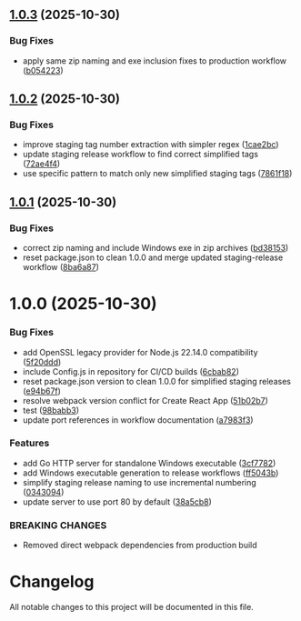 ## [1.0.3](https://github.com/ehzack/lt-front/compare/v1.0.2...v1.0.3) (2025-10-30)


### Bug Fixes

* apply same zip naming and exe inclusion fixes to production workflow ([b054223](https://github.com/ehzack/lt-front/commit/b0542231773f0142633e6f2552f143946abd1cd8))

## [1.0.2](https://github.com/ehzack/lt-front/compare/v1.0.1...v1.0.2) (2025-10-30)


### Bug Fixes

* improve staging tag number extraction with simpler regex ([1cae2bc](https://github.com/ehzack/lt-front/commit/1cae2bcd684b17930b5cbe39137ece1e8367937a))
* update staging release workflow to find correct simplified tags ([72ae4f4](https://github.com/ehzack/lt-front/commit/72ae4f4cf4a7a4a86fa62293ca87ba9fb0798b3f))
* use specific pattern to match only new simplified staging tags ([7861f18](https://github.com/ehzack/lt-front/commit/7861f18f6260e784d5205b4e53232a4c9ef847aa))

## [1.0.1](https://github.com/ehzack/lt-front/compare/v1.0.0...v1.0.1) (2025-10-30)


### Bug Fixes

* correct zip naming and include Windows exe in zip archives ([bd38153](https://github.com/ehzack/lt-front/commit/bd3815354c46b0366bce1a4f8f08187c934ac647))
* reset package.json to clean 1.0.0 and merge updated staging-release workflow ([8ba6a87](https://github.com/ehzack/lt-front/commit/8ba6a872dd312fe3d5e28b2f331d96cab597d398))

# 1.0.0 (2025-10-30)


### Bug Fixes

* add OpenSSL legacy provider for Node.js 22.14.0 compatibility ([5f20ddd](https://github.com/ehzack/lt-front/commit/5f20ddd90a5084b583d1f3feb92550fa53e5e082))
* include Config.js in repository for CI/CD builds ([6cbab82](https://github.com/ehzack/lt-front/commit/6cbab829fe04f97475ce70c3a278ace5133b2d94))
* reset package.json version to clean 1.0.0 for simplified staging releases ([e94b67f](https://github.com/ehzack/lt-front/commit/e94b67fd2d9fd83088e6d22c847928c0075c1c70))
* resolve webpack version conflict for Create React App ([51b02b7](https://github.com/ehzack/lt-front/commit/51b02b7a17153a42b19dd94ac0df6e55f2ce9eb4))
* test ([98babb3](https://github.com/ehzack/lt-front/commit/98babb33287b4d00cf7705a141e5c08381f07174))
* update port references in workflow documentation ([a7983f3](https://github.com/ehzack/lt-front/commit/a7983f30075eb25c8ce80ef8e794923b51c787f9))


### Features

* add Go HTTP server for standalone Windows executable ([3cf7782](https://github.com/ehzack/lt-front/commit/3cf778209b48cf8902785a1e137ae8c4b3d75730))
* add Windows executable generation to release workflows ([ff5043b](https://github.com/ehzack/lt-front/commit/ff5043b53d27d1407b83e4bb8976013a9dc72ec0))
* simplify staging release naming to use incremental numbering ([0343094](https://github.com/ehzack/lt-front/commit/0343094711e85fa0a8c286bd72268b127c9ec4b6))
* update server to use port 80 by default ([38a5cb8](https://github.com/ehzack/lt-front/commit/38a5cb822b0b8b63f928bfc488c94b2744071154))


### BREAKING CHANGES

* Removed direct webpack dependencies from production build

# Changelog

All notable changes to this project will be documented in this file.
